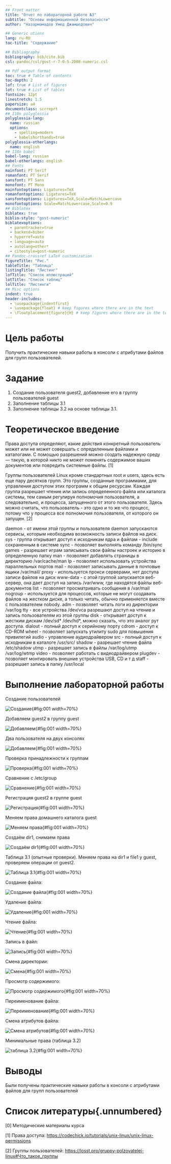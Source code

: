 ```yaml
---
## Front matter
title: "Отчет по лабораторной работе №3"
subtitle: "Основы информационной безопасности"
author: "Назармамадов Умед Джамшедович"

## Generic otions
lang: ru-RU
toc-title: "Содержание"

## Bibliography
bibliography: bib/cite.bib
csl: pandoc/csl/gost-r-7-0-5-2008-numeric.csl

## Pdf output format
toc: true # Table of contents
toc-depth: 2
lof: true # List of figures
lot: true # List of tables
fontsize: 12pt
linestretch: 1.5
papersize: a4
documentclass: scrreprt
## I18n polyglossia
polyglossia-lang:
  name: russian
  options:
	- spelling=modern
	- babelshorthands=true
polyglossia-otherlangs:
  name: english
## I18n babel
babel-lang: russian
babel-otherlangs: english
## Fonts
mainfont: PT Serif
romanfont: PT Serif
sansfont: PT Sans
monofont: PT Mono
mainfontoptions: Ligatures=TeX
romanfontoptions: Ligatures=TeX
sansfontoptions: Ligatures=TeX,Scale=MatchLowercase
monofontoptions: Scale=MatchLowercase,Scale=0.9
## Biblatex
biblatex: true
biblio-style: "gost-numeric"
biblatexoptions:
  - parentracker=true
  - backend=biber
  - hyperref=auto
  - language=auto
  - autolang=other*
  - citestyle=gost-numeric
## Pandoc-crossref LaTeX customization
figureTitle: "Рис."
tableTitle: "Таблица"
listingTitle: "Листинг"
lofTitle: "Список иллюстраций"
lotTitle: "Список таблиц"
lolTitle: "Листинги"
## Misc options
indent: true
header-includes:
  - \usepackage{indentfirst}
  - \usepackage{float} # keep figures where there are in the text
  - \floatplacement{figure}{H} # keep figures where there are in the text
---
```


# Цель работы

Получить практические навыки работы в консоли с атрибутами файлов для групп пользователей.

# Задание

1. Создание пользователя guest2, добавление его в группу пользователей guest
2. Заполнение таблицы 3.1
3. Заполнение таблицы 3.2 на основе таблицы 3.1.

# Теоретическое введение

Права доступа определяют, какие действия конкретный пользователь может или не может совершать с определенным файлами и каталогами. С помощью разрешений можно создать надежную среду — такую, в которой никто не может поменять содержимое ваших документов или повредить системные файлы. [1]

Группы пользователей Linux кроме стандартных root и users, здесь есть еще пару десятков групп. Это группы, созданные программами, для управления доступом этих программ к общим ресурсам. Каждая группа разрешает чтение или запись определенного файла или каталога системы, тем самым регулируя полномочия пользователя, а следовательно, и процесса, запущенного от этого пользователя. Здесь можно считать, что пользователь - это одно и то же что процесс, потому что у процесса все полномочия пользователя, от которого он запущен. [2]

daemon - от имени этой группы и пользователя daemon запускаютcя сервисы, которым необходима возможность записи файлов на диск.
sys - группа открывает доступ к исходникам ядра и файлам - include сохраненным в системе
sync - позволяет выполнять команду /bin/sync
games - разрешает играм записывать свои файлы настроек и историю в определенную папку
man - позволяет добавлять страницы в директорию /var/cache/man
lp - позволяет использовать устройства параллельных портов
mail - позволяет записывать данные в почтовые ящики /var/mail/
proxy - используется прокси серверами, нет доступа записи файлов на диск
www-data - с этой группой запускается веб-сервер, она дает доступ на запись /var/www, где находятся файлы веб-документов
list - позволяет просматривать сообщения в /var/mail
nogroup - используется для процессов, которые не могут создавать файлов на жестком диске, а только читать, обычно применяется вместе с пользователем nobody.
adm - позволяет читать логи из директории /var/log
tty - все устройства /dev/vca разрешают доступ на чтение и запись пользователям из этой группы
disk - открывает доступ к жестким дискам /dev/sd* /dev/hd*, можно сказать, что это аналог рут доступа.
dialout - полный доступ к серийному порту
cdrom - доступ к CD-ROM
wheel - позволяет запускать утилиту sudo для повышения привилегий
audio - управление аудиодрайвером
src - полный доступ к исходникам в каталоге /usr/src/
shadow - разрешает чтение файла /etc/shadow
utmp - разрешает запись в файлы /var/log/utmp /var/log/wtmp
video - позволяет работать с видеодрайвером
plugdev - позволяет монтировать внешние устройства USB, CD и т д
staff - разрешает запись в папку /usr/local

# Выполнение лабораторной работы

Создание пользователей 

![Создание](image/15.png){#fig:001 width=70%}

Добавляем guest2 в группу guest

![Добавляем](image/16.png){#fig:001 width=70%}

Два пользователя на двух консолях

![Добавляем](image/17.png){#fig:001 width=70%}

Проверка принадлежности к группам

![Проверка](image/18.png){#fig:001 width=70%}

Сравнение с /etc/group

![Сравнение](image/19.png){#fig:001 width=70%}

Регистрация guest2 в группе guest

![Регистрация](image/20.png){#fig:001 width=70%}

Меняем права домашнего каталога guest

![Меняем права](image/21.png){#fig:001 width=70%}

Создаём dir1, снимаем права

![Создаём dir1](image/22.png){#fig:001 width=70%}

Таблица 3.1 (опытные проверки). Меняем права на dir1 и file1 у guest, проверяем операции от guest2.

![Таблица 3.1](image/23.png){#fig:001 width=70%}

Создание файла:

![Создание файла](image/27.png){#fig:001 width=70%}

Удаление файла:

![Удаление](image/28.png){#fig:001 width=70%}

Чтение файла:

![Чтение](image/29.png){#fig:001 width=70%}

Запись в файл:

![Запись](image/30.png){#fig:001 width=70%}

Смена директории:

![Смена](image/31.png){#fig:001 width=70%}

Просмотр содержимого:

![Просмотр содержимого](image/32.png){#fig:001 width=70%}

Переименование файла:

![Переименование](image/33.png){#fig:001 width=70%}

Смена атрибутов файла:

![Смена атрибутов](image/34.png){#fig:001 width=70%}

Минимальные права (таблица 3.2)

![таблица 3.2](image/35.png){#fig:001 width=70%}

# Выводы

Были получены практические навыки работы в консоли с атрибутами файлов для групп пользователей

# Список литературы{.unnumbered}

[0] Методические материалы курса

[1] Права доступа: https://codechick.io/tutorials/unix-linux/unix-linux-permissions

[2] Группы пользователей: https://losst.pro/gruppy-polzovatelej-linux#Что_такое_группы
